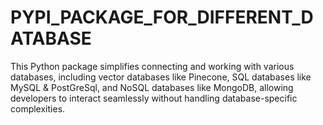 # PYPI_PACKAGE_FOR_DIFFERENT_DATABASE
This Python package simplifies connecting and working with various databases, including vector databases like Pinecone, SQL databases like MySQL & PostGreSql, and NoSQL databases like MongoDB, allowing developers to interact seamlessly without handling database-specific complexities.

